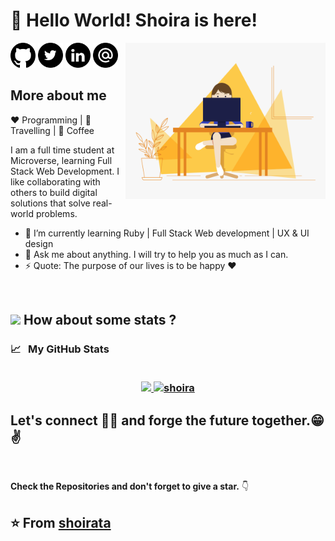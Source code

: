 
  
# 👋 Hello World!  Shoira is here!


 [<img src="https://github.com/ShoiraTa/shoirata/blob/main/assets/github.png" alt="github logo" width="40">](https://github.com/shoirata)    [<img src="https://github.com/ShoiraTa/shoirata/blob/main/assets/Twitter.png" width="40">](https://twitter.com/Shoira03)    [<img src="https://github.com/ShoiraTa/shoirata/blob/main/assets/link.png" alt="linkedin logo" width="40">](linkedin.com/in/shoira-tashpulatova-bab4a7122) <img align="right" alt="Person coding gif" src="https://github.com/ShoiraTa/shoirata/blob/main/assets/0_K2WLMTExLyida7OR(1).gif" height="250" width="320" />    [<img src="https://github.com/ShoiraTa/shoirata/blob/main/assets/email.png" alt="gmaillogo" width="40">](shoira.shakirovna@gmail.com)

 ## More about me
  
:heart: Programming | :black_heart: Travelling | :blue_heart: Coffee
 
I am a full time student at Microverse, learning Full Stack Web Development. I like  collaborating with others to build digital solutions that solve real-world problems.

- 🌱 I’m currently learning Ruby | Full Stack Web development | UX & UI design
- 💬 Ask me about anything. I will try to help you as much as I can.
- ⚡ Quote: The purpose of our lives is to be happy :heart:

<br/>

## <img src="https://media.giphy.com/media/VgCDAzcKvsR6OM0uWg/giphy.gif" width="50"> How about some stats ?

<h3>
  <summary>
    📈  &nbsp; My GitHub Stats
  </summary> 
  
  <br>

  <p align="center">
   <a href="https://github.com/shoirata">
    <img height="180em" src="https://github-readme-stats-eight-theta.vercel.app/api?username=shoirata&show_icons=true&theme=midnight-white&count_private=true"/>
    <img height="180em" src="https://github-readme-stats.vercel.app/api/top-langs/?username=shoirata&show_icons=true&theme=midnight-white&layout=compact" alt="shoira" />
  </a>
</p>
</h3>

<h2> Let's connect 👨‍💻 and forge the future together.😁✌   </h2> 

</br>


**Check the Repositories and don't forget to give a star.** 👇

:star: From [shoirata](https://github.com/shoirata)
-------




